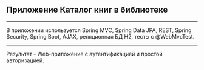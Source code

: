 ## Приложение Каталог книг в библиотеке
___

В приложении используется Spring MVC, Spring Data JPA, REST, Spring Security, Spring Boot, AJAX, реляционная БД H2, тесты с @WebMvcTest.
___
Результат - Web-приложение с аутентификацией и простой авторизацией.
